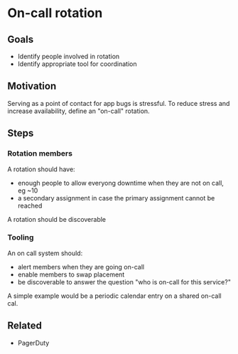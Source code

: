 # On-call rotation

## Goals

* Identify people involved in rotation
* Identify appropriate tool for coordination

## Motivation

Serving as a point of contact for app bugs is stressful. To reduce stress and increase availability, define an "on-call" rotation.

## Steps

### Rotation members

A rotation should have:
* enough people to allow everyong downtime when they are not on call, eg ~10
* a secondary assignment in case the primary assignment cannot be reached

A rotation should be discoverable 

### Tooling

An on call system should:
* alert members when they are going on-call
* enable members to swap placement
* be discoverable to answer the question "who is on-call for this service?"

A simple example would be a periodic calendar entry on a shared on-call cal.

## Related

* PagerDuty
